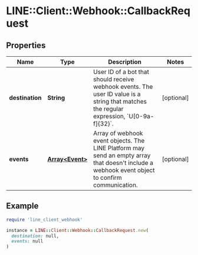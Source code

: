 # LINE::Client::Webhook::CallbackRequest

## Properties

| Name | Type | Description | Notes |
| ---- | ---- | ----------- | ----- |
| **destination** | **String** | User ID of a bot that should receive webhook events. The user ID value is a string that matches the regular expression, &#x60;U[0-9a-f]{32}&#x60;.  | [optional] |
| **events** | [**Array&lt;Event&gt;**](Event.md) | Array of webhook event objects. The LINE Platform may send an empty array that doesn&#39;t include a webhook event object to confirm communication.  | [optional] |

## Example

```ruby
require 'line_client_webhook'

instance = LINE::Client::Webhook::CallbackRequest.new(
  destination: null,
  events: null
)
```


